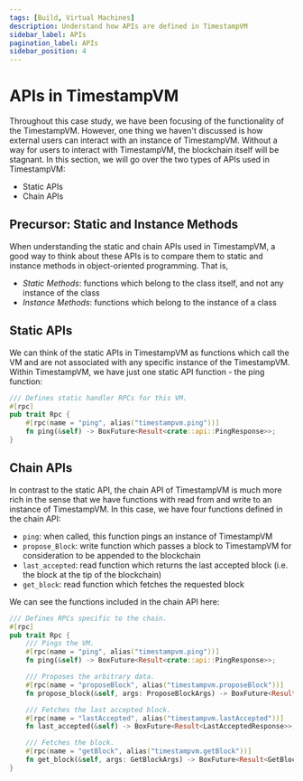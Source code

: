```yaml
---
tags: [Build, Virtual Machines]
description: Understand how APIs are defined in TimestampVM
sidebar_label: APIs
pagination_label: APIs
sidebar_position: 4
---
```


# APIs in TimestampVM

Throughout this case study, we have been focusing of the functionality of the TimestampVM. However, one thing we haven't discussed is how external users can interact with an instance of TimestampVM. Without a way for users to interact with TimestampVM, the blockchain itself will be stagnant. In this section, we will go over the two types of APIs used in TimestampVM:

- Static APIs
- Chain APIs

## Precursor: Static and Instance Methods

When understanding the static and chain APIs used in TimestampVM, a good way to think about these APIs is to compare them to static and instance methods in object-oriented programming. That is,

- *Static Methods*: functions which belong to the class itself, and not any instance of the class
- *Instance Methods*: functions which belong to the instance of a class

## Static APIs

We can think of the static APIs in TimestampVM as functions which call the VM and are not associated with any specific instance of the TimestampVM. Within TimestampVM, we have just one static API function - the ping function:

```rust title="timestampvm/src/api/static_handlers.rs"
/// Defines static handler RPCs for this VM.
#[rpc]
pub trait Rpc {
    #[rpc(name = "ping", alias("timestampvm.ping"))]
    fn ping(&self) -> BoxFuture<Result<crate::api::PingResponse>>;
}
```

## Chain APIs

In contrast to the static API, the chain API of TimestampVM is much more rich in the sense that we have functions with read from and write to an instance of TimestampVM. In this case, we have four functions defined in the chain API:

- `ping`: when called, this function pings an instance of TimestampVM
- `propose_Block`: write function which passes a block to TimestampVM for consideration to be appended to the blockchain
- `last_accepted`: read function which returns the last accepted block (i.e. the block at the tip of the blockchain)
- `get_block`: read function which fetches the requested block

We can see the functions included in the chain API here:

```rust title="timestampvm/src/api/chain_handlers.rs"
/// Defines RPCs specific to the chain.
#[rpc]
pub trait Rpc {
    /// Pings the VM.
    #[rpc(name = "ping", alias("timestampvm.ping"))]
    fn ping(&self) -> BoxFuture<Result<crate::api::PingResponse>>;

    /// Proposes the arbitrary data.
    #[rpc(name = "proposeBlock", alias("timestampvm.proposeBlock"))]
    fn propose_block(&self, args: ProposeBlockArgs) -> BoxFuture<Result<ProposeBlockResponse>>;

    /// Fetches the last accepted block.
    #[rpc(name = "lastAccepted", alias("timestampvm.lastAccepted"))]
    fn last_accepted(&self) -> BoxFuture<Result<LastAcceptedResponse>>;

    /// Fetches the block.
    #[rpc(name = "getBlock", alias("timestampvm.getBlock"))]
    fn get_block(&self, args: GetBlockArgs) -> BoxFuture<Result<GetBlockResponse>>;
}
```